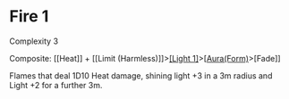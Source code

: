 # Fire 1

Complexity 3

Composite: [[Heat]] + [[Limit (Harmless)]]>[[Light 1]](Pump2)>[[Aura(Form)](Pump2)>[Fade]]

Flames that deal 1D10 Heat damage, shining light +3 in a 3m radius and Light +2 for a further 3m.